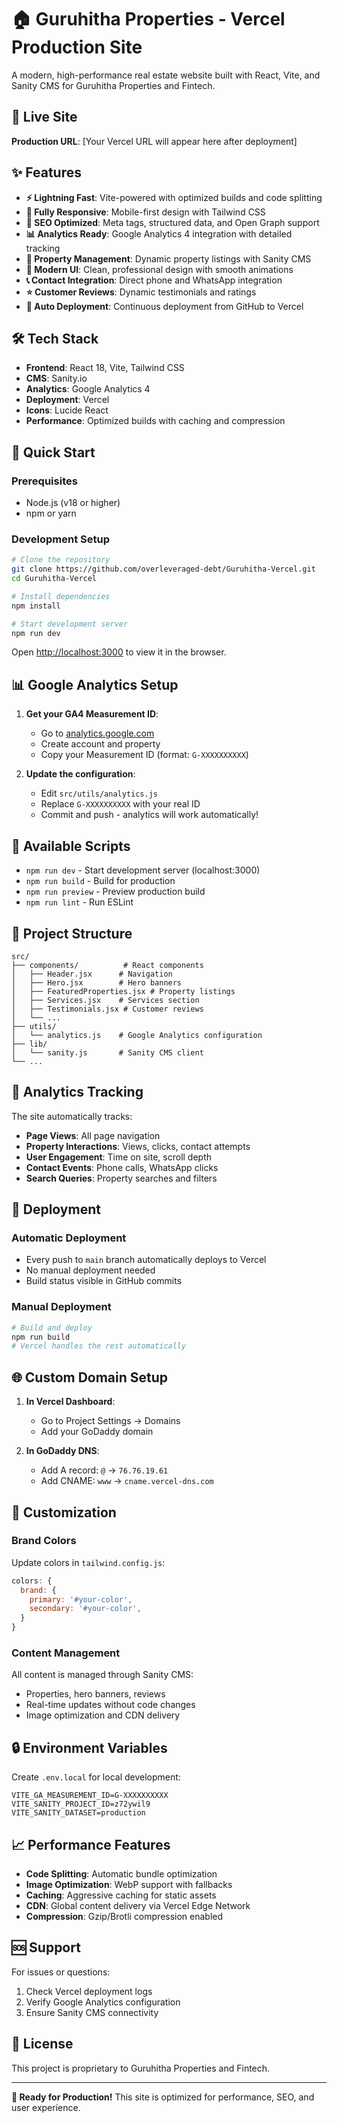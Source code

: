 # 🏠 Guruhitha Properties - Vercel Production Site

A modern, high-performance real estate website built with React, Vite, and Sanity CMS for Guruhitha Properties and Fintech.

## 🚀 Live Site
**Production URL**: [Your Vercel URL will appear here after deployment]

## ✨ Features

- **⚡ Lightning Fast**: Vite-powered with optimized builds and code splitting
- **📱 Fully Responsive**: Mobile-first design with Tailwind CSS
- **🎯 SEO Optimized**: Meta tags, structured data, and Open Graph support
- **📊 Analytics Ready**: Google Analytics 4 integration with detailed tracking
- **🏢 Property Management**: Dynamic property listings with Sanity CMS
- **🎨 Modern UI**: Clean, professional design with smooth animations
- **📞 Contact Integration**: Direct phone and WhatsApp integration
- **⭐ Customer Reviews**: Dynamic testimonials and ratings
- **🔄 Auto Deployment**: Continuous deployment from GitHub to Vercel

## 🛠 Tech Stack

- **Frontend**: React 18, Vite, Tailwind CSS
- **CMS**: Sanity.io
- **Analytics**: Google Analytics 4
- **Deployment**: Vercel
- **Icons**: Lucide React
- **Performance**: Optimized builds with caching and compression

## 🚀 Quick Start

### Prerequisites
- Node.js (v18 or higher)
- npm or yarn

### Development Setup
```bash
# Clone the repository
git clone https://github.com/overleveraged-debt/Guruhitha-Vercel.git
cd Guruhitha-Vercel

# Install dependencies
npm install

# Start development server
npm run dev
```

Open [http://localhost:3000](http://localhost:3000) to view it in the browser.

## 📊 Google Analytics Setup

1. **Get your GA4 Measurement ID**:
   - Go to [analytics.google.com](https://analytics.google.com)
   - Create account and property
   - Copy your Measurement ID (format: `G-XXXXXXXXXX`)

2. **Update the configuration**:
   - Edit `src/utils/analytics.js`
   - Replace `G-XXXXXXXXXX` with your real ID
   - Commit and push - analytics will work automatically!

## 🔧 Available Scripts

- `npm run dev` - Start development server (localhost:3000)
- `npm run build` - Build for production
- `npm run preview` - Preview production build
- `npm run lint` - Run ESLint

## 📁 Project Structure

```
src/
├── components/          # React components
│   ├── Header.jsx      # Navigation
│   ├── Hero.jsx        # Hero banners
│   ├── FeaturedProperties.jsx # Property listings
│   ├── Services.jsx    # Services section
│   ├── Testimonials.jsx # Customer reviews
│   └── ...
├── utils/
│   └── analytics.js    # Google Analytics configuration
├── lib/
│   └── sanity.js       # Sanity CMS client
└── ...
```

## 🎯 Analytics Tracking

The site automatically tracks:
- **Page Views**: All page navigation
- **Property Interactions**: Views, clicks, contact attempts
- **User Engagement**: Time on site, scroll depth
- **Contact Events**: Phone calls, WhatsApp clicks
- **Search Queries**: Property searches and filters

## 🔄 Deployment

### Automatic Deployment
- Every push to `main` branch automatically deploys to Vercel
- No manual deployment needed
- Build status visible in GitHub commits

### Manual Deployment
```bash
# Build and deploy
npm run build
# Vercel handles the rest automatically
```

## 🌐 Custom Domain Setup

1. **In Vercel Dashboard**:
   - Go to Project Settings → Domains
   - Add your GoDaddy domain

2. **In GoDaddy DNS**:
   - Add A record: `@` → `76.76.19.61`
   - Add CNAME: `www` → `cname.vercel-dns.com`

## 🎨 Customization

### Brand Colors
Update colors in `tailwind.config.js`:
```javascript
colors: {
  brand: {
    primary: '#your-color',
    secondary: '#your-color',
  }
}
```

### Content Management
All content is managed through Sanity CMS:
- Properties, hero banners, reviews
- Real-time updates without code changes
- Image optimization and CDN delivery

## 🔒 Environment Variables

Create `.env.local` for local development:
```env
VITE_GA_MEASUREMENT_ID=G-XXXXXXXXXX
VITE_SANITY_PROJECT_ID=z72ywil9
VITE_SANITY_DATASET=production
```

## 📈 Performance Features

- **Code Splitting**: Automatic bundle optimization
- **Image Optimization**: WebP support with fallbacks
- **Caching**: Aggressive caching for static assets
- **CDN**: Global content delivery via Vercel Edge Network
- **Compression**: Gzip/Brotli compression enabled

## 🆘 Support

For issues or questions:
1. Check Vercel deployment logs
2. Verify Google Analytics configuration
3. Ensure Sanity CMS connectivity

## 📄 License

This project is proprietary to Guruhitha Properties and Fintech.

---

**🎉 Ready for Production!** This site is optimized for performance, SEO, and user experience.
